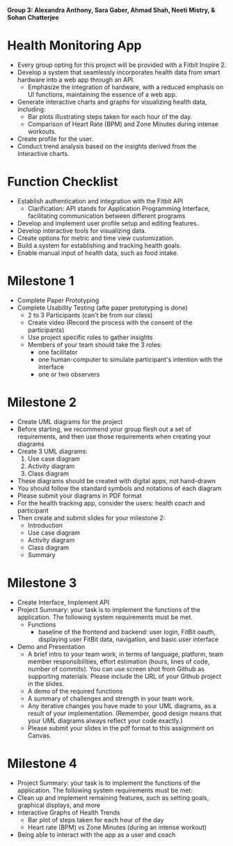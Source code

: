**Group 3: Alexandra Anthony, Sara Gaber, Ahmad Shah, Neeti Mistry, & Sohan Chatterjee**


# Health Monitoring App
- Every group opting for this project will be provided with a Fitbit Inspire 2.
- Develop a system that seamlessly incorporates health data from smart hardware into a web app through an API.
  - Emphasize the integration of hardware, with a reduced emphasis on UI functions, maintaining the essence of a web app.
- Generate interactive charts and graphs for visualizing health data, including:
  - Bar plots illustrating steps taken for each hour of the day.
  - Comparison of Heart Rate (BPM) and Zone Minutes during intense workouts.
- Create profile for the user.
- Conduct trend analysis based on the insights derived from the interactive charts.

# Function Checklist
- Establish authentication and integration with the Fitbit API
  - Clarification: API stands for Application Programming Interface, facilitating communication between different programs
- Develop and implement user profile setup and editing features.
- Develop interactive tools for visualizing data.
- Create options for metric and time view customization.
- Build a system for establishing and tracking health goals.
- Enable manual input of health data, such as food intake.

# Milestone 1
- Complete Paper Prototyping
- Complete Usability Testing (afte paper prototyping is done)
  - 2 to 3 Participants (can't be from our class)
  - Create video (Record the process with the consent of the participants)
  - Use project specific roles to gather insights
  - Members of your team should take the 3 roles:
      - one facilitator
      - one human-computer to simulate participant's intention with the interface
      - one or two observers
   
# Milestone 2
- Create UML diagrams for the project
- Before starting, we recommend your group flesh out a set of requirements, and then use those requirements when creating your diagrams
- Create 3 UML diagrams:
  1. Use case diagram
  2. Activity diagram
  3. Class diagram
- These diagrams should be created with digital apps, not hand-drawn
- You should follow the standard symbols and notations of each diagram
- Please submit your diagrams in PDF format
- For the health tracking app, consider the users: health coach and participant
- Then create and submit slides for your milestone 2:
    - Introduction
    - Use case diagram
    - Activity diagram
    - Class diagram
    - Summary

# Milestone 3
- Create Interface, Implement API
- Project Summary: your task is to implement the functions of the application. The following system requirements must be met.
  - Functions
    - baseline of the frontend and backend: user login, FitBit oauth, displaying user FitBit data, navigation, and basic user interface
- Demo and Presentation
  - A brief intro to your team work, in terms of language, platform, team member responsibilities, effort estimation (hours, lines of code, number of commits). You can use screen shot from Github as supporting materials. Please include the URL of your Github project in the slides.
  - A demo of the required functions
  - A summary of challenges and strength in your team work.
  - Any iterative changes you have made to your UML diagrams, as a result of your implementation.  (Remember, good design means that your UML diagrams always reflect your code exactly.)
  - Please submit your slides in the pdf format to this assignment on Canvas.

# Milestone 4
- Project Summary: your task is to implement the functions of the application. The following system requirements must be met:
- Clean up and implement remaining features, such as setting goals, graphical displays, and more
- Interactive Graphs of Health Trends
  - Bar plot of steps taken for each hour of the day
  - Heart rate (BPM) vs Zone Minutes (during an intense workout)
- Being able to interact with the app as a user and coach


   

